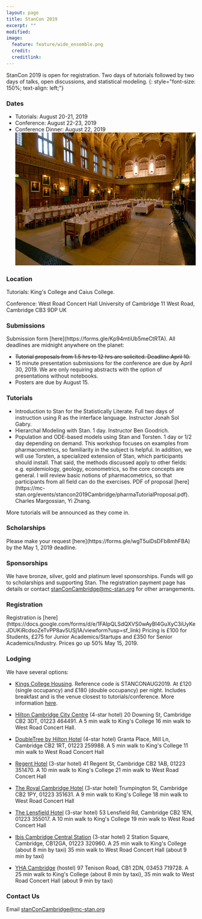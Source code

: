 ```yaml
---
layout: page
title: StanCon 2019
excerpt: ""
modified:
image:
  feature: feature/wide_ensemble.png
  credit:
  creditlink:
---
```


StanCon 2019 is open for registration. Two days of tutorials followed by two days of talks, open discussions, and statistical modeling.
{: style="font-size: 150%; text-align: left;"}

<h3> Dates</h3>
<ul>
<li>Tutorials: August 20-21, 2019</li>

<li>Conference: August 22-23, 2019</li>

<li> Conference Dinner: August 22, 2019</li>
<img src="img/hall-dining-big.jpg">

</ul>
<h3> Location</h3>

Tutorials: King's College and Caius
College.

Conference: West Road Concert Hall
University of Cambridge
11 West Road, Cambridge CB3 9DP UK

<h3>Submissions</h3>
Submission form [here](https://forms.gle/Kp94mtiUb5meCtRTA). All deadlines are midnight anywhere on the planet:
<ul>
<s><li>Tutorial proposals from 1.5 hrs to 12 hrs are solicited. Deadline April 10.</li> </s>
<li>15 minute presentation submissions for the conference are due by April 30, 2019. We are only requiring abstracts with the option of presentations without notebooks.</li>
<li> Posters are due by August 15. </li>
</ul>

<h3>Tutorials</h3>
<!--We are still accepting tutorial submissions (April 15) but we have a few that are confident will be happening if there is interest. -->

<ul>
<li>Introduction to Stan for the Statistically Literate. Full two days of instruction using R as the interface language. Instructor Jonah Sol Gabry.</li>
<!--<li>Introduction to Stan for Programmers. Python based introduction to both Stan and statistics. This tutorial will not cover as much ground as the above class but will get you working with the basics of Bayesian modeling. 2 days. Instructors Jonathan Auerbach, Breck Baldwin. </li>-->
<li>Hierarchal Modeling with Stan. 1 day. Instructor Ben Goodrich. </li>
<li>Population and ODE-based models using Stan and Torsten. 1 day or 1/2 day depending on demand. This workshop focuses on examples from pharmacometrics, so familiarity in the subject is helpful. In addition, we will use Torsten, a specialized extension of Stan, which participants should install. That said, the methods discussed apply to other fields: e.g. epidemiology, geology, econometrics, so the core concepts are general. I will review basic notions of pharmacometrics, so that participants from all field can do the exercises. PDF of proposal [here](https://mc-stan.org/events/stancon2019Cambridge/pharmaTutorialProposal.pdf). Charles Margossian, Yi Zhang.</li> 
<!--<li>Pharmacometrics Modeling. This tutorial will cover common models for pharmacometrics. Two formats are offered, 1 day and 2 day. Depending on popularity we will select one or the other as determined by interest on registration. Charles Margossian, Yi Zhang</li>-->

</ul>

More tutorials will be announced as they come in. 


<h3> Scholarships</h3>
 Please make your request [here](https://forms.gle/wgT5uiDsDFb8mhFBA) by the May 1, 2019 deadline.
 
<h3>Sponsorships</h3>
 
We have bronze, silver, gold and platinum level sponsorships. Funds will go to scholarships and supporting Stan. The registration payment page has details or contact stanConCambridge@mc-stan.org for other arrangements.

<h3>Registration</h3>
Registration is [here](https://docs.google.com/forms/d/e/1FAIpQLSdQXVS0wAyBI4GuXyC3iUyKeJDUKiRcdsoZeTvPP8av5USj1A/viewform?usp=sf_link) Pricing is £100 for Students, £275 for Junior Academics/Startups and £350 for Senior Academics/Industry. Prices go up 50% May 15, 2019.

<h3>Lodging</h3>
We have several options: 

* [Kings College Housing](http://www.kings.cam.ac.uk/conference-dining/accommodation.html). Reference code is STANCONAUG2019. At £120 (single occupancy) and £180 (double occupancy) per night. Includes breakfast and is the venue closest to tutorials/conference. More information [here](http://www.kings.cam.ac.uk/sites/default/files/conference_and_dining/kings_college_accommodation_2017.pdf).

* [Hilton Cambridge City Centre](https://www3.hilton.com/en/hotels/united-kingdom/hilton-cambridge-city-centre-STNHCHI/index.html) (4-star hotel)
20 Downing St, Cambridge CB2 3DT, 01223 464491. A 5 min walk to King's College 16 min walk to West Road Concert Hall.

* [DoubleTree by Hilton Hotel](https://doubletree3.hilton.com/en/hotels/united-kingdom/doubletree-by-hilton-hotel-cambridge-city-centre-STNCBDI/index.html) (4-star hotel)
Granta Place, Mill Ln, Cambridge CB2 1RT, 01223 259988.
A 5 min walk to King's College
11 min walk to West Road Concert Hall

* [Regent Hotel](https://www.regenthotel.co.uk) (3-star hotel) 41 Regent St, Cambridge CB2 1AB, 01223 351470.
A 10 min walk to King's College 21 min walk to West Road Concert Hall

* [The Royal Cambridge Hotel](www.theroyalcambridgehotel.co.uk/) (3-star hotel)
Trumpington St, Cambridge CB2 1PY, 01223 351631.
A 9 min walk to King's College 18 min walk to West Road Concert Hall

* [The Lensfield Hotel](www.lensfieldhotel.co.uk/) (3-star hotel)
53 Lensfield Rd, Cambridge CB2 1EN, 01223 355017.
A 10 min walk to King's College 19 min walk to West Road Concert Hall

* [Ibis Cambridge Central Station](https://www.accorhotels.com/gb/hotel-8548-ibis-cambridge-central-station/index.shtml) (3-star hotel)
2 Station Square, Cambridge, CB12GA, 01223 320960.
A 25 min walk to King's College (about 8 min by taxi)
35 min walk to West Road Concert Hall (about 9 min by taxi)

* [YHA Cambridge](https://www.yha.org.uk/hostel/yha-cambridge) (hostel)
97 Tenison Road, CB1 2DN, 03453 719728. A 25 min walk to King's College (about 8 min by taxi), 35 min walk to West Road Concert Hall (about 9 min by taxi)


<h3>Contact Us</h3>

Email stanConCambridge@mc-stan.org
